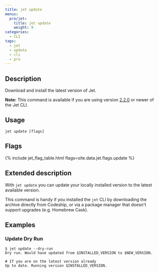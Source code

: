```yaml
---
title: jet update
menus:
  pro/jet:
    title: jet update
    weight: 9
categories:
  - CLI
tags:
  - jet
  - update
  - cli
  - pro
---
```


## Description
Download and install the latest version of Jet.

**Note:** This command is available if you are using version [2.2.0](https://documentation.codeship.com/pro/jet-cli/release-notes/#220---2018-01-23) or newer of the Jet CLI.

## Usage

```
jet update [flags]
```

## Flags
{% include jet_flag_table.html flags=site.data.jet.flags.update %}

## Extended description
With `jet update` you can update your locally installed version to the latest available version.

This command is handy if you installed the `jet` CLI by downloading the archive directly from Codeship, or via a package manager that doesn't support upgrades (e.g. Homebrew Cask).

## Examples

### Update Dry Run
```shell
$ jet update --dry-run
Dry run. Would have updated from $INSTALLED_VERSION to $NEW_VERSION.

# If you are on the latest version already
Up to date. Running version $INSTALLED_VERSION.
```
